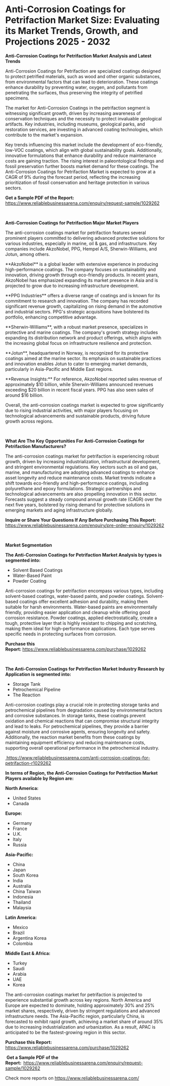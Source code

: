 <p><h1>Anti-Corrosion Coatings for Petrifaction Market Size: Evaluating its Market Trends, Growth, and Projections 2025 - 2032</h1></p><p><strong>Anti-Corrosion Coatings for Petrifaction Market Analysis and Latest Trends</strong></p>
<p><p>Anti-Corrosion Coatings for Petrifaction are specialized coatings designed to protect petrified materials, such as wood and other organic substances, from environmental factors that can lead to deterioration. These coatings enhance durability by preventing water, oxygen, and pollutants from penetrating the surfaces, thus preserving the integrity of petrified specimens.</p><p>The market for Anti-Corrosion Coatings in the petrifaction segment is witnessing significant growth, driven by increasing awareness of conservation techniques and the necessity to protect invaluable geological artifacts. Key industries, including museums, geological parks, and restoration services, are investing in advanced coating technologies, which contribute to the market's expansion.</p><p>Key trends influencing this market include the development of eco-friendly, low-VOC coatings, which align with global sustainability goals. Additionally, innovative formulations that enhance durability and reduce maintenance costs are gaining traction. The rising interest in paleontological findings and fossil preservation further boosts market demand for these coatings. The Anti-Corrosion Coatings for Petrifaction Market is expected to grow at a CAGR of 9% during the forecast period, reflecting the increasing prioritization of fossil conservation and heritage protection in various sectors.</p></p>
<p><strong>Get a Sample PDF of the Report:&nbsp;</strong> <a href="https://www.reliablebusinessarena.com/enquiry/request-sample/1029262?utm_campaign=3091&utm_medium=2&utm_source=Github&utm_content=ia&utm_term=21032025&utm_id=anti-corrosion-coatings-for-petrifaction">https://www.reliablebusinessarena.com/enquiry/request-sample/1029262</a></p>
<p>&nbsp;</p>
<p><strong>Anti-Corrosion Coatings for Petrifaction Major Market Players</strong></p>
<p><p>The anti-corrosion coatings market for petrifaction features several prominent players committed to delivering advanced protective solutions for various industries, especially in marine, oil & gas, and infrastructure. Key companies include AkzoNobel, PPG, Hempel A/S, Sherwin-Williams, and Jotun, among others.</p><p>**AkzoNobel** is a global leader with extensive experience in producing high-performance coatings. The company focuses on sustainability and innovation, driving growth through eco-friendly products. In recent years, AkzoNobel has emphasized expanding its market presence in Asia and is projected to grow due to increasing infrastructure development.</p><p>**PPG Industries** offers a diverse range of coatings and is known for its commitment to research and innovation. The company has recorded significant revenue growth, capitalizing on rising demand in the automotive and industrial sectors. PPG's strategic acquisitions have bolstered its portfolio, enhancing competitive advantage.</p><p>**Sherwin-Williams**, with a robust market presence, specializes in protective and marine coatings. The company's growth strategy includes expanding its distribution network and product offerings, which aligns with the increasing global focus on infrastructure resilience and protection.</p><p>**Jotun**, headquartered in Norway, is recognized for its protective coatings aimed at the marine sector. Its emphasis on sustainable practices and innovation enables Jotun to cater to emerging market demands, particularly in Asia-Pacific and Middle East regions.</p><p>**Revenue Insights:** For reference, AkzoNobel reported sales revenue of approximately $10 billion, while Sherwin-Williams announced revenues exceeding $20 billion in recent fiscal years. PPG has also seen sales of around $16 billion. </p><p>Overall, the anti-corrosion coatings market is expected to grow significantly due to rising industrial activities, with major players focusing on technological advancements and sustainable products, driving future growth across regions.</p></p>
<p>&nbsp;</p>
<p><strong>What Are The Key Opportunities For Anti-Corrosion Coatings for Petrifaction Manufacturers?</strong></p>
<p><p>The anti-corrosion coatings market for petrifaction is experiencing robust growth, driven by increasing industrialization, infrastructural development, and stringent environmental regulations. Key sectors such as oil and gas, marine, and manufacturing are adopting advanced coatings to enhance asset longevity and reduce maintenance costs. Market trends indicate a shift towards eco-friendly and high-performance coatings, including polyurethane and epoxy formulations. Strategic partnerships and technological advancements are also propelling innovation in this sector. Forecasts suggest a steady compound annual growth rate (CAGR) over the next five years, bolstered by rising demand for protective solutions in emerging markets and aging infrastructure globally.</p></p>
<p><strong>Inquire or Share Your Questions If Any Before Purchasing This Report:</strong> <a href="https://www.reliablebusinessarena.com/enquiry/pre-order-enquiry/1029262?utm_campaign=3091&utm_medium=2&utm_source=Github&utm_content=ia&utm_term=21032025&utm_id=anti-corrosion-coatings-for-petrifaction">https://www.reliablebusinessarena.com/enquiry/pre-order-enquiry/1029262</a></p>
<p>&nbsp;</p>
<p><strong>Market Segmentation</strong></p>
<p><strong>The Anti-Corrosion Coatings for Petrifaction Market Analysis by types is segmented into:</strong></p>
<p><ul><li>Solvent Based Coatings</li><li>Water-Based Paint</li><li>Powder Coating</li></ul></p>
<p><p>Anti-corrosion coatings for petrifaction encompass various types, including solvent-based coatings, water-based paints, and powder coatings. Solvent-based coatings offer excellent adhesion and durability, making them suitable for harsh environments. Water-based paints are environmentally friendly, providing easier application and cleanup while offering good corrosion resistance. Powder coatings, applied electrostatically, create a tough, protective layer that is highly resistant to chipping and scratching, making them ideal for high-performance applications. Each type serves specific needs in protecting surfaces from corrosion.</p></p>
<p><strong>Purchase this Report:&nbsp;</strong><a href="https://www.reliablebusinessarena.com/purchase/1029262?utm_campaign=3091&utm_medium=2&utm_source=Github&utm_content=ia&utm_term=21032025&utm_id=anti-corrosion-coatings-for-petrifaction">https://www.reliablebusinessarena.com/purchase/1029262</a></p>
<p>&nbsp;</p>
<p><strong>The Anti-Corrosion Coatings for Petrifaction Market Industry Research by Application is segmented into:</strong></p>
<p><ul><li>Storage Tank</li><li>Petrochemical Pipeline</li><li>The Reaction</li></ul></p>
<p><p>Anti-corrosion coatings play a crucial role in protecting storage tanks and petrochemical pipelines from degradation caused by environmental factors and corrosive substances. In storage tanks, these coatings prevent oxidation and chemical reactions that can compromise structural integrity and lead to leaks. For petrochemical pipelines, they provide a barrier against moisture and corrosive agents, ensuring longevity and safety. Additionally, the reaction market benefits from these coatings by maintaining equipment efficiency and reducing maintenance costs, supporting overall operational performance in the petrochemical industry.</p></p>
<p><a href="https://www.reliablebusinessarena.com/anti-corrosion-coatings-for-petrifaction-r1029262?utm_campaign=3091&utm_medium=2&utm_source=Github&utm_content=ia&utm_term=21032025&utm_id=anti-corrosion-coatings-for-petrifaction">&nbsp;https://www.reliablebusinessarena.com/anti-corrosion-coatings-for-petrifaction-r1029262</a></p>
<p><strong>In terms of Region, the Anti-Corrosion Coatings for Petrifaction Market Players available by Region are:</strong></p>
<p>
    <p> <strong> North America: </strong>
        <ul>
            <li>United States</li>
            <li>Canada</li>
        </ul>
        </p> 
    <p> <strong> Europe: </strong>
        <ul>
            <li>Germany</li>
            <li>France</li>
            <li>U.K.</li>
            <li>Italy</li>
            <li>Russia</li>
        </ul>
        </p> 
    <p> <strong> Asia-Pacific: </strong>
        <ul>
            <li>China</li>
            <li>Japan</li>
            <li>South Korea</li>
            <li>India</li>
            <li>Australia</li>
            <li>China Taiwan</li>
            <li>Indonesia</li>
            <li>Thailand</li>
            <li>Malaysia</li>
        </ul>
        </p> 
    <p> <strong> Latin America: </strong>
        <ul>
            <li>Mexico</li>
            <li>Brazil</li>
            <li>Argentina Korea</li>
            <li>Colombia</li>
        </ul>
        </p> 
    <p> <strong> Middle East & Africa: </strong>
        <ul>
            <li>Turkey</li>
            <li>Saudi</li>
            <li>Arabia</li>
            <li>UAE</li>
            <li>Korea</li>
        </ul>
    </p>
    </p>
<p><p>The anti-corrosion coatings market for petrifaction is projected to experience substantial growth across key regions. North America and Europe are expected to dominate, holding approximately 30% and 25% market shares, respectively, driven by stringent regulations and advanced infrastructure needs. The Asia-Pacific region, particularly China, is forecasted to exhibit rapid growth, achieving a market share of around 35% due to increasing industrialization and urbanization. As a result, APAC is anticipated to be the fastest-growing region in this sector.</p></p>
<p><strong>Purchase this Report: </strong><a href="https://www.reliablebusinessarena.com/purchase/1029262?utm_campaign=3091&utm_medium=2&utm_source=Github&utm_content=ia&utm_term=21032025&utm_id=anti-corrosion-coatings-for-petrifaction">https://www.reliablebusinessarena.com/purchase/1029262</a></p>
<p>&nbsp;<strong>Get a Sample PDF of the Report:&nbsp;&nbsp;</strong><a href="https://www.reliablebusinessarena.com/enquiry/request-sample/1029262?utm_campaign=3091&utm_medium=2&utm_source=Github&utm_content=ia&utm_term=21032025&utm_id=anti-corrosion-coatings-for-petrifaction">https://www.reliablebusinessarena.com/enquiry/request-sample/1029262</a></p>
<p><strong></strong></p>
<p>Check more reports on <a href="https://www.reliablebusinessarena.com/?utm_campaign=3091&utm_medium=2&utm_source=Github&utm_content=ia&utm_term=21032025&utm_id=anti-corrosion-coatings-for-petrifaction">https://www.reliablebusinessarena.com/</a></p>